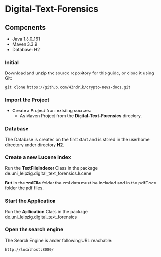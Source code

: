 # Digital-Text-Forensics

## Components
- Java 1.8.0_161
- Maven  3.3.9
- Database: H2

### Initial
Download and unzip the source repository for this guide, or clone it using Git: 
```
git clone https://github.com/43ndr1k/crypto-news-docs.git
```

### Import the Project
- Create a Project from existing sources:
  - As Maven Project from the **Digital-Text-Forensics** directory.
  
### Database
The Database is created on the first start and is stored in the userhome directory under directory **H2**.

### Create a new Lucene index
Run the **TextFileIndexer** Class in the package de.uni_leipzig.digital_text_forensics.lucene 

**But** in the **xmlFile** folder the xml data must be included and in the pdfDocs folder the pdf files.

### Start the Application
Run the **Apllication** Class in the package de.uni_leipzig.digital_text_forensics

### Open the search engine
The Search Engine is ander following URL reachable:
```
http://localhost:8080/
```

